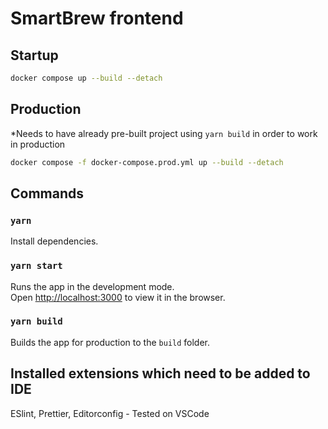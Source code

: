 # SmartBrew frontend

## Startup

```bash
docker compose up --build --detach
```

## Production

*Needs to have already pre-built project using `yarn build` in order to work in production

```bash
docker compose -f docker-compose.prod.yml up --build --detach
```

## Commands

### `yarn`

Install dependencies.

### `yarn start`

Runs the app in the development mode.\
Open [http://localhost:3000](http://localhost:3000) to view it in the browser.

### `yarn build`

Builds the app for production to the `build` folder.

## Installed extensions which need to be added to IDE

ESlint, Prettier, Editorconfig - Tested on VSCode
